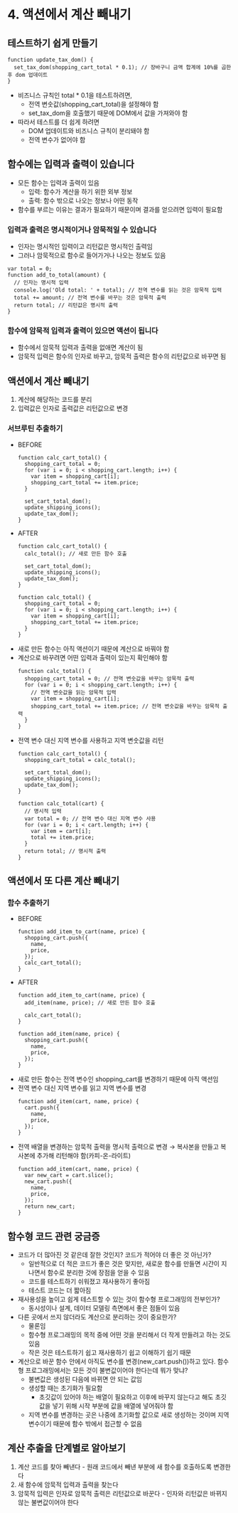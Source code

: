 # 4. 액션에서 계산 빼내기

## 테스트하기 쉽게 만들기

```tsx
function update_tax_dom() {
  set_tax_dom(shopping_cart_total * 0.1); // 장바구니 금액 합계에 10%를 곱한 후 dom 업데이트
}
```

- 비즈니스 규칙인 total \* 0.1을 테스트하려면,
  - 전역 변숫값(shopping_cart_total)을 설정해야 함
  - set_tax_dom을 호출했기 때문에 DOM에서 값을 가져와야 함
- 따라서 테스트를 더 쉽게 하려면
  - DOM 업데이트와 비즈니스 규칙이 분리돼야 함
  - 전역 변수가 없어야 함

## 함수에는 입력과 출력이 있습니다

- 모든 함수는 입력과 출력이 있음
  - 입력: 함수가 계산을 하기 위한 외부 정보
  - 출력: 함수 밖으로 나오는 정보나 어떤 동작
- 함수를 부르는 이유는 결과가 필요하기 때문이며 결과를 얻으려면 입력이 필요함

### 입력과 출력은 명시적이거나 암묵적일 수 있습니다

- 인자는 명시적인 입력이고 리턴값은 명시적인 출력임
- 그러나 암묵적으로 함수로 들어가거나 나오는 정보도 있음

```tsx
var total = 0;
function add_to_total(amount) {
  // 인자는 명시적 입력
  console.log('Old total: ' + total); // 전역 변수를 읽는 것은 암묵적 입력
  total += amount; // 전역 변수를 바꾸는 것은 암묵적 출력
  return total; // 리턴값은 명시적 출력
}
```

### 함수에 암묵적 입력과 출력이 있으면 액션이 됩니다

- 함수에서 암묵적 입력과 출력을 없애면 계산이 됨
- 암묵적 입력은 함수의 인자로 바꾸고, 암묵적 출력은 함수의 리턴값으로 바꾸면 됨

## 액션에서 계산 빼내기

1. 계산에 해당하는 코드를 분리
2. 입력값은 인자로 출력값은 리턴값으로 변경

### 서브루틴 추출하기

- BEFORE
  ```tsx
  function calc_cart_total() {
    shopping_cart_total = 0;
    for (var i = 0; i < shopping_cart.length; i++) {
      var item = shopping_cart[i];
      shopping_cart_total += item.price;
    }

    set_cart_total_dom();
    update_shipping_icons();
    update_tax_dom();
  }
  ```
- AFTER
  ```tsx
  function calc_cart_total() {
    calc_total(); // 새로 만든 함수 호출

    set_cart_total_dom();
    update_shipping_icons();
    update_tax_dom();
  }

  function calc_total() {
    shopping_cart_total = 0;
    for (var i = 0; i < shopping_cart.length; i++) {
      var item = shopping_cart[i];
      shopping_cart_total += item.price;
    }
  }
  ```
- 새로 만든 함수는 아직 액션이기 때문에 계산으로 바꿔야 함
- 계산으로 바꾸려면 어떤 입력과 출력이 있는지 확인해야 함
  ```tsx
  function calc_total() {
    shopping_cart_total = 0; // 전역 변숫값을 바꾸는 암묵적 출력
    for (var i = 0; i < shopping_cart.length; i++) {
      // 전역 변숫값을 읽는 암묵적 입력
      var item = shopping_cart[i];
      shopping_cart_total += item.price; // 전역 변숫값을 바꾸는 암묵적 출력
    }
  }
  ```
- 전역 변수 대신 지역 변수를 사용하고 지역 변숫값을 리턴
  ```tsx
  function calc_cart_total() {
    shopping_cart_total = calc_total();

    set_cart_total_dom();
    update_shipping_icons();
    update_tax_dom();
  }

  function calc_total(cart) {
    // 명시적 입력
    var total = 0; // 전역 변수 대신 지역 변수 사용
    for (var i = 0; i < cart.length; i++) {
      var item = cart[i];
      total += item.price;
    }
    return total; // 명시적 출력
  }
  ```

## 액션에서 또 다른 계산 빼내기

### 함수 추출하기

- BEFORE
  ```tsx
  function add_item_to_cart(name, price) {
    shopping_cart.push({
      name,
      price,
    });
    calc_cart_total();
  }
  ```
- AFTER
  ```tsx
  function add_item_to_cart(name, price) {
    add_item(name, price); // 새로 만든 함수 호출

    calc_cart_total();
  }

  function add_item(name, price) {
    shopping_cart.push({
      name,
      price,
    });
  }
  ```
- 새로 만든 함수는 전역 변수인 shopping_cart를 변경하기 때문에 아직 액션임
- 전역 변수 대신 지역 변수를 읽고 지역 변수를 변경
  ```tsx
  function add_item(cart, name, price) {
    cart.push({
      name,
      price,
    });
  }
  ```
- 전역 배열을 변경하는 암묵적 출력을 명시적 출력으로 변경 → 복사본을 만들고 복사본에 추가해 리턴해야 함(카피-온-라이트)
  ```tsx
  function add_item(cart, name, price) {
    var new_cart = cart.slice();
    new_cart.push({
      name,
      price,
    });
    return new_cart;
  }
  ```

## 함수형 코드 관련 궁금증

- 코드가 더 많아진 것 같은데 잘한 것인지? 코드가 적어야 더 좋은 것 아닌가?
  - 일반적으로 더 적은 코드가 좋은 것은 맞지만, 새로운 함수를 만들면 시간이 지나면서 함수로 분리한 것에 장점을 얻을 수 있음
  - 코드를 테스트하기 쉬워졌고 재사용하기 좋아짐
  - 테스트 코드는 더 짧아짐
- 재사용성을 높이고 쉽게 테스트할 수 있는 것이 함수형 프로그래밍의 전부인가?
  - 동시성이나 설계, 데이터 모델링 측면에서 좋은 점들이 있음
- 다른 곳에서 쓰지 않더라도 계산으로 분리하는 것이 중요한가?
  - 물론임
  - 함수형 프로그래밍의 목적 중에 어떤 것을 분리해서 더 작게 만들려고 하는 것도 있음
  - 작은 것은 테스트하기 쉽고 재사용하기 쉽고 이해하기 쉽기 때문
- 계산으로 바꾼 함수 안에서 아직도 변수를 변경(new_cart.push())하고 있다. 함수형 프로그래밍에서는 모든 것이 불변값이어야 한다는데 뭐가 맞냐?
  - 불변값은 생성된 다음에 바뀌면 안 되는 값임
  - 생성할 때는 초기화가 필요함
    - 초깃값이 있어야 하는 배열이 필요하고 이후에 바꾸지 않는다고 해도 초깃값을 넣기 위해 시작 부분에 값을 배열에 넣어줘야 함
  - 지역 변수를 변경하는 곳은 나중에 초기화할 값으로 새로 생성하는 것이며 지역 변수이기 때문에 함수 밖에서 접근할 수 없음

## 계산 추출을 단계별로 알아보기

1. 계산 코드를 찾아 빼낸다 - 원래 코드에서 빼낸 부분에 새 함수를 호출하도록 변경한다
2. 새 함수에 암묵적 입력과 출력을 찾는다
3. 암묵적 입력은 인자로 암묵적 출력은 리턴값으로 바꾼다 - 인자와 리턴값은 바뀌지 않는 불변값이어야 한다
